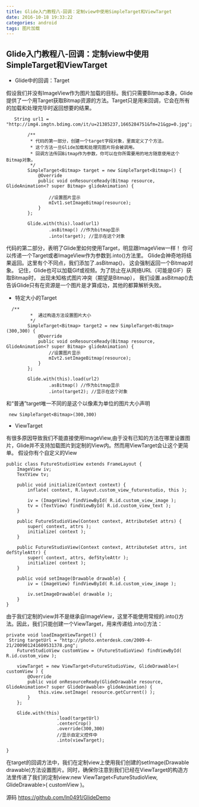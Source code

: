 ```yaml
---
title: Glide入门教程八-回调：定制view中使用SimpleTarget和ViewTarget
date: 2016-10-18 19:33:22
categories: android
tags: 图片加载
---
```

## Glide入门教程八-回调：定制view中使用SimpleTarget和ViewTarget


* Glide中的回调：Target

假设我们并没有ImageView作为图片加载的目标。我们只需要Bitmap本身。Glide提供了一个用Target获取Bitmap资源的方法。Target只是用来回调，它会在所有的加载和处理完毕时返回想要的结果。



```
   String url1 = "http://img4.imgtn.bdimg.com/it/u=21385237,1665284751&fm=21&gp=0.jpg";

        /**
         * 代码的第一部分，创建一个target字段对象，里面定义了个方法，
         * 这个方法一旦Glide加载和处理完图片将会被调用。
         * 回调方法传回Bitmap作为参数，你可以在你所需要用的地方随意使用这个Bitmap对象。
         */
        SimpleTarget<Bitmap> target = new SimpleTarget<Bitmap>() {
            @Override
            public void onResourceReady(Bitmap resource, GlideAnimation<? super Bitmap> glideAnimation) {

                //设置图片显示
                mIvt1.setImageBitmap(resource);
            }
        };

        Glide.with(this).load(url1)
                .asBitmap() //作为bitmap显示
                .into(target); //显示在这个对象
```



代码的第二部分，表明了Glide里如何使用Target，明显跟ImageView一样！
你可以传递一个Target或者ImageView作为参数到.into()方法里。
Glide会神奇地将结果返回。这里有个不同点，我们添加了.asBitmap()，
这会强制返回一个Bitmap对象。
记住，Glide也可以加载Gif或视频。为了防止在从网络URL（可能是GIF）获取Bitmap时，
出现未知格式图片冲突（期望是Bitmap），
我们设置.asBitmap()去告诉Glide只有在资源是一个图片是才算成功，其他的都算解析失败。

* 特定大小的Target

```
  /**
         *  通过构造方法设置图片大小
         */
        SimpleTarget<Bitmap> target2 = new SimpleTarget<Bitmap>(300,300) {
            @Override
            public void onResourceReady(Bitmap resource, GlideAnimation<? super Bitmap> glideAnimation) {
                //设置图片显示
                mIvt2.setImageBitmap(resource);
            }
        };

        Glide.with(this).load(url2)
                .asBitmap() //作为bitmap显示
                .into(target2); //显示在这个对象

```
和“普通”target唯一不同的是这个以像素为单位的图片大小声明
```
 new SimpleTarget<Bitmap>(300,300)
```

* ViewTarget

有很多原因导致我们不能直接使用ImageView,由于没有已知的方法在哪里设置图片，Glide并不支持加载图片到定制的View内。然而用ViewTarget会让这个更简单。
假设你有个自定义的View
```
public class FutureStudioView extends FrameLayout {
    ImageView iv;
    TextView tv;

    public void initialize(Context context) {
        inflate( context, R.layout.custom_view_futurestudio, this );

        iv = (ImageView) findViewById( R.id.custom_view_image );
        tv = (TextView) findViewById( R.id.custom_view_text );
    }

    public FutureStudioView(Context context, AttributeSet attrs) {
        super( context, attrs );
        initialize( context );
    }

    public FutureStudioView(Context context, AttributeSet attrs, int defStyleAttr) {
        super( context, attrs, defStyleAttr );
        initialize( context );
    }

    public void setImage(Drawable drawable) {
        iv = (ImageView) findViewById( R.id.custom_view_image );

        iv.setImageDrawable( drawable );
    }
}
```
由于我们定制的view并不是继承自ImageView，这里不能使用常规的.into()方法。因此，我们只能创建一个ViewTarget，用来传递给.into()方法：


```
private void loadImageViewTarget() {
 String targetUrl = "http://photo.enterdesk.com/2009-4-21/200901241609531378.png";
    FutureStudioView customView = (FutureStudioView) findViewById( R.id.custom_view );

    viewTarget = new ViewTarget<FutureStudioView, GlideDrawable>( customView ) {
        @Override
        public void onResourceReady(GlideDrawable resource, GlideAnimation<? super GlideDrawable> glideAnimation) {
            this.view.setImage( resource.getCurrent() );
        }
    };

    Glide.with(this)
                   .load(targetUrl)
                   .centerCrop()
                   .override(300,300)
                   //显示自定义控件中
                   .into(viewTarget);

}
```


在target的回调方法中，我们在定制view上使用我们创建的setImage(Drawable drawable)方法设置图片。同时，确保你注意到我们已经在ViewTarget的构造方法里传递了我们的定制view:new ViewTarget<FutureStudioView, GlideDrawable>( customView )。

源码
<https://github.com/ln0491/GlideDemo>